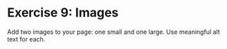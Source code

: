 # Exercise 9: Images

Add two images to your page: one small and one large. Use meaningful alt text for each.

